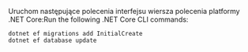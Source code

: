
<span data-ttu-id="b168f-101">Uruchom następujące polecenia interfejsu wiersza polecenia platformy .NET Core:</span><span class="sxs-lookup"><span data-stu-id="b168f-101">Run the following .NET Core CLI commands:</span></span>

```console
dotnet ef migrations add InitialCreate
dotnet ef database update
```